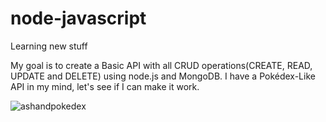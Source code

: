 # node-javascript
Learning new stuff

My goal is to create a Basic API with all CRUD operations(CREATE, READ, UPDATE and DELETE) using node.js and MongoDB.
I have a Pokédex-Like API in my mind, let's see if I can make it work.


![ashandpokedex](https://github.com/e-rabello/node-javascript/assets/8457978/33a554bc-1bbd-468e-96ee-cb520bd06f7b)
